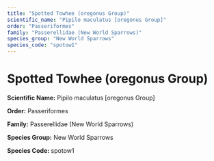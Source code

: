```yaml
---
title: "Spotted Towhee (oregonus Group)"
scientific_name: "Pipilo maculatus [oregonus Group]"
order: "Passeriformes"
family: "Passerellidae (New World Sparrows)"
species_group: "New World Sparrows"
species_code: "spotow1"
---
```


# Spotted Towhee (oregonus Group)

**Scientific Name:** Pipilo maculatus [oregonus Group]

**Order:** Passeriformes

**Family:** Passerellidae (New World Sparrows)

**Species Group:** New World Sparrows

**Species Code:** spotow1
